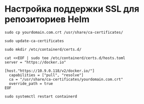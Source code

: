 # Настройка поддержки SSL для репозиториев Helm

```shell
sudo cp yourdomain.com.crt /usr/share/ca-certificates/
```

```shell
sudo update-ca-certificates
```

```shell
sudo mkdir /etc/containerd/certs.d/
```

```shell
cat <<EOF | sudo tee /etc/containerd/certs.d/hosts.toml
server = "https://docker.io"

[host."https://10.9.0.118/v2/docker.io/"]
  capabilities = ["pull", "resolve"]
  ca = "/usr/share/ca-certificates/yourdomain.com.crt"
  override_path = true
EOF
```

```shell
sudo systemctl restart containerd
```
